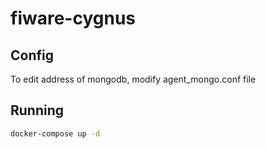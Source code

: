 # fiware-cygnus

## <a name="config"/> Config
To edit address of mongodb, modify agent_mongo.conf file

## <a name="running"/> Running

```bash
docker-compose up -d
```
